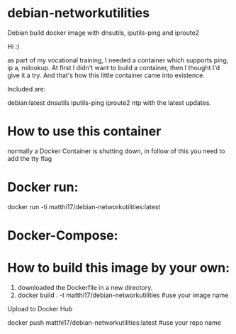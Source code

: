 # debian-networkutilities
Debian build docker image with dnsutils, iputils-ping and iproute2

Hi :)

as part of my vocational training, I needed a container which supports ping, ip a, nslookup. At first I didn't want to build a container, then I thought I'd give it a try. And that's how this little container came into existence.

Included are:

debian:latest
dnsutils
iputils-ping
iproute2
ntp
with the latest updates. 

# How to use this container

normally a Docker Container is shutting down, in follow of this you need to add the tty flag

# Docker run:

docker run -ti matthi17/debian-networkutilities:latest

# Docker-Compose:




# How to build this image by your own:

1. downloaded the Dockerfile in a new directory.
2. docker build . -t matthi17/debian-networkutilities #use your image name

Upload to Docker Hub

docker push matthi17/debian-networkutilities:latest #use your repo name
